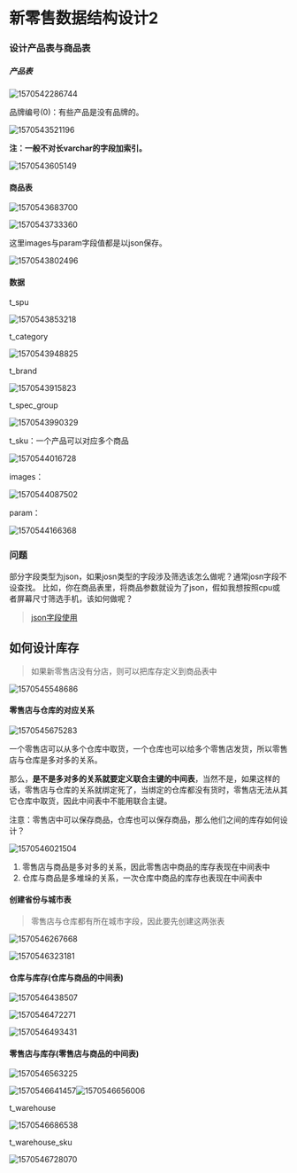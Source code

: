 # 新零售数据结构设计2

### 设计产品表与商品表

##### 产品表

![1570542286744](H:\gitwork\notes\VMware\新零售数据结构设计2.assets\1570542286744.png)

品牌编号(0)：有些产品是没有品牌的。

![1570543521196](H:\gitwork\notes\VMware\新零售数据结构设计2.assets\1570543521196.png)

**注：一般不对长varchar的字段加索引。**

![1570543605149](H:\gitwork\notes\VMware\新零售数据结构设计2.assets\1570543605149.png)

#### 商品表

![1570543683700](H:\gitwork\notes\VMware\新零售数据结构设计2.assets\1570543683700.png)

![1570543733360](H:\gitwork\notes\VMware\新零售数据结构设计2.assets\1570543733360.png)

这里images与param字段值都是以json保存。

![1570543802496](H:\gitwork\notes\VMware\新零售数据结构设计2.assets\1570543802496.png)

#### 数据

t_spu

![1570543853218](H:\gitwork\notes\VMware\新零售数据结构设计2.assets\1570543853218.png)

t_category

![1570543948825](H:\gitwork\notes\VMware\新零售数据结构设计2.assets\1570543948825.png)

t_brand

![1570543915823](H:\gitwork\notes\VMware\新零售数据结构设计2.assets\1570543915823.png)

t_spec_group

![1570543990329](H:\gitwork\notes\VMware\新零售数据结构设计2.assets\1570543990329.png)

t_sku：一个产品可以对应多个商品

![1570544016728](H:\gitwork\notes\VMware\新零售数据结构设计2.assets\1570544016728.png)

images：

![1570544087502](H:\gitwork\notes\VMware\新零售数据结构设计2.assets\1570544087502.png)

param：

![1570544166368](H:\gitwork\notes\VMware\新零售数据结构设计2.assets\1570544166368.png)

### 问题

部分字段类型为json，如果josn类型的字段涉及筛选该怎么做呢？通常josn字段不设查找。
比如，你在商品表里，将商品参数就设为了json，假如我想按照cpu或者屏幕尺寸筛选手机，该如何做呢？

> [json字段使用](https://blog.csdn.net/szxiaohe/article/details/82772881)



## 如何设计库存

> 如果新零售店没有分店，则可以把库存定义到商品表中

![1570545548686](H:\gitwork\notes\VMware\新零售数据结构设计2.assets\1570545548686.png)

#### 零售店与仓库的对应关系

![1570545675283](H:\gitwork\notes\VMware\新零售数据结构设计2.assets\1570545675283.png)

一个零售店可以从多个仓库中取货，一个仓库也可以给多个零售店发货，所以零售店与仓库是多对多的关系。

那么，**是不是多对多的关系就要定义联合主键的中间表**，当然不是，如果这样的话，零售店与仓库的关系就绑定死了，当绑定的仓库都没有货时，零售店无法从其它仓库中取货，因此中间表中不能用联合主键。



注意：零售店中可以保存商品，仓库也可以保存商品，那么他们之间的库存如何设计？

![1570546021504](H:\gitwork\notes\VMware\新零售数据结构设计2.assets\1570546021504.png)

1. 零售店与商品是多对多的关系，因此零售店中商品的库存表现在中间表中
2. 仓库与商品是多堆垛的关系，一次仓库中商品的库存也表现在中间表中



#### 创建省份与城市表

> 零售店与仓库都有所在城市字段，因此要先创建这两张表

![1570546267668](H:\gitwork\notes\VMware\新零售数据结构设计2.assets\1570546267668.png)

![1570546323181](H:\gitwork\notes\VMware\新零售数据结构设计2.assets\1570546323181.png)



#### 仓库与库存(仓库与商品的中间表)

![1570546438507](H:\gitwork\notes\VMware\新零售数据结构设计2.assets\1570546438507.png)



![1570546472271](H:\gitwork\notes\VMware\新零售数据结构设计2.assets\1570546472271.png)



![1570546493431](H:\gitwork\notes\VMware\新零售数据结构设计2.assets\1570546493431.png)



#### 零售店与库存(零售店与商品的中间表)

![1570546563225](H:\gitwork\notes\VMware\新零售数据结构设计2.assets\1570546563225.png)

![1570546641457](H:\gitwork\notes\VMware\新零售数据结构设计2.assets\1570546641457.png)![1570546656006](H:\gitwork\notes\VMware\新零售数据结构设计2.assets\1570546656006.png)



t_warehouse

![1570546686538](H:\gitwork\notes\VMware\新零售数据结构设计2.assets\1570546686538.png)

t_warehouse_sku

![1570546728070](H:\gitwork\notes\VMware\新零售数据结构设计2.assets\1570546728070.png)



